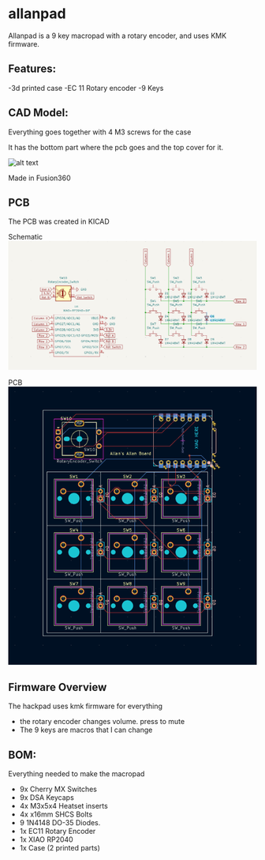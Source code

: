 # allanpad

Allanpad is a 9 key macropad with a rotary encoder, and uses KMK firmware.

## Features:
-3d printed case
-EC 11 Rotary encoder
-9 Keys

## CAD Model:
Everything goes together with 4 M3 screws for the case

It has the bottom part where the pcb goes and the top cover for it.

![alt text](./image/finalcad.png)

Made in Fusion360

## PCB
The PCB was created in KICAD

Schematic
![schematic](./images/schematics.png)

PCB
![PCB complete ](./images/PCB.png)

## Firmware Overview
The hackpad uses kmk firmware for everything

- the rotary encoder changes volume. press to mute
- The 9 keys are macros that I can change

## BOM:
Everything needed to make the macropad

- 9x Cherry MX Switches
- 9x DSA Keycaps
- 4x M3x5x4 Heatset inserts
- 4x x16mm SHCS Bolts
- 9 1N4148 DO-35 Diodes.
- 1x EC11 Rotary Encoder
- 1x XIAO RP2040
- 1x Case (2 printed parts)

